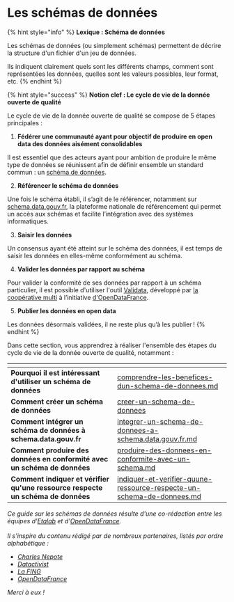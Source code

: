 # Les schémas de données

{% hint style="info" %}
**Lexique : Schéma de données**

Les schémas de données (ou simplement schémas) permettent de décrire la structure d'un fichier d'un jeu de données.&#x20;

Ils indiquent clairement quels sont les différents champs, comment sont représentées les données, quelles sont les valeurs possibles, leur format, etc.
{% endhint %}

{% hint style="success" %}
**Notion clef : Le cycle de vie de la donnée ouverte de qualité**&#x20;



Le cycle de vie de la donnée ouverte de qualité se compose de 5 étapes principales :&#x20;

1. **Fédérer une communauté ayant pour objectif de produire en open data des données aisément consolidables**

Il est essentiel que des acteurs ayant pour ambition de produire le même type de données se réunissent afin de définir ensemble un standard commun : un [schéma de données](../../guides/guide-qualite/les-schemas-de-donnees/creer-un-schema-de-donnees/).

2. **Référencer le schéma de données**

Une fois le schéma établi, il s’agit de le référencer, notamment sur [schema.data.gouv.fr](http://schema.data.gouv.fr/), la plateforme nationale de référencement qui permet un accès aux schémas et facilite l’intégration avec des systèmes informatiques.

3. **Saisir les données**

Un consensus ayant été atteint sur le schéma des données, il est temps de saisir les données en elles-même conformément au schéma.

4. **Valider les données par rapport au schéma**

Pour valider la conformité de ses données par rapport à un schéma particulier, il est possible d'utiliser l'outil [Validata](https://validata.fr/), développé par [la coopérative multi](https://www.multi.coop/) à l’initiative [d'OpenDataFrance](https://www.opendatafrance.net/).&#x20;

5. **Publier les données en open data**

Les données désormais validées, il ne reste plus qu’à les publier !
{% endhint %}

Dans cette section, vous apprendrez à réaliser l'ensemble des étapes du cycle de vie de la donnée ouverte de qualité, notamment :&#x20;

<table data-card-size="large" data-view="cards"><thead><tr><th></th><th data-hidden data-card-target data-type="content-ref"></th></tr></thead><tbody><tr><td><strong>Pourquoi il est intéressant d'utiliser un schéma de données</strong></td><td><a href="../../guides/guide-qualite/les-schemas-de-donnees/comprendre-les-benefices-dun-schema-de-donnees.md">comprendre-les-benefices-dun-schema-de-donnees.md</a></td></tr><tr><td><strong>Comment créer un schéma de données</strong></td><td><a href="../../guides/guide-qualite/les-schemas-de-donnees/creer-un-schema-de-donnees/">creer-un-schema-de-donnees</a></td></tr><tr><td><strong>Comment intégrer un schéma de données à schema.data.gouv.fr</strong></td><td><a href="../../publier-des-donnees/guide-qualite/les-schemas-de-donnees/integrer-un-schema-de-donnees-a-schema.data.gouv.fr.md">integrer-un-schema-de-donnees-a-schema.data.gouv.fr.md</a></td></tr><tr><td><strong>Comment produire des données en conformité avec un schéma de données</strong></td><td><a href="../../guides/guide-qualite/les-schemas-de-donnees/produire-des-donnees-en-conformite-avec-un-schema.md">produire-des-donnees-en-conformite-avec-un-schema.md</a></td></tr><tr><td><strong>Comment indiquer et vérifier qu'une ressource respecte un schéma de données</strong></td><td><a href="../../guides/guide-qualite/les-schemas-de-donnees/indiquer-et-verifier-quune-ressource-respecte-un-schema-de-donnees.md">indiquer-et-verifier-quune-ressource-respecte-un-schema-de-donnees.md</a></td></tr></tbody></table>

_Ce guide sur les schémas de données résulte d'une co-rédaction entre les équipes d'_[_Etalab_](https://www.etalab.gouv.fr/) _et d'_[_OpenDataFrance_](https://www.opendatafrance.net/)_._\
\
_Il s'inspire du contenu rédigé par de nombreux partenaires, listés par ordre alphabétique :_

* [_Charles Nepote_](https://twitter.com/charlesnepote)
* [_Datactivist_](https://datactivist.coop/)
* [_La FING_](https://fing.org/)
* [_OpenDataFrance_](http://www.opendatafrance.net/)

_Merci à eux !_

